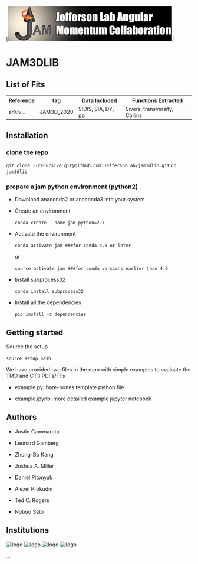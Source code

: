 [![jamlogo](logos/jam.jpg)]

# JAM3DLIB

## List of Fits

|Reference|   tag    |   Data Included  |   Functions Extracted       |
|---------|----------|------------------|-----------------------------|
|arXiv... |JAM3D_2020|SIDIS, SIA, DY, pp|Sivers, transversity, Collins|


## Installation

### clone the repo

 ```git clone --recursive git@github.com:JeffersonLab/jam3dlib.git```
 ```cd jam3dlib```

### prepare a jam python environment (python2)

- Download anaconda2 or anaconda3 into your system

- Create an environment

  ```conda create --name jam python=2.7```

- Activate the environment

  ```conda activate jam ###for conda 4.6 or later```

  or

  ```source activate jam ###for conda versions earlier than 4.6```

- Install subprocess32

  ```conda install subprocess32```

- Install all the dependencies

  ```pip install -r dependencies```


## Getting started

Source the setup

```source setup.bash```

We have provided two files in the repo with simple
examples to evaluate the TMD and CT3 PDFs/FFs

- example.py: bare-bones template python file

- example.ipynb: more detailed example jupyter notebook



## Authors

- Justin Cammarota

- Leonard Gamberg

- Zhong-Bo Kang

- Joshua A. Miller

- Daniel Pitonyak

- Alexei Prokudin

- Ted C. Rogers

- Nobuo Sato



## Institutions

![logo](logos/lvc.jpg)
![logo](logos/psu.png)
![logo](logos/odu.png)
![logo](logos/jlab.png)

...
